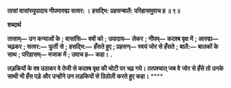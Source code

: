 **तासां वासांस्युपादाय नीपमारुह्य सत्वर: ।** **हसद्भि: प्रहसन्बालै: परिहासमुवाच ह ॥ ९॥** 

**शब्दार्थ** 

**तासाम्—** **उन कन्याओं के** **; वासांसि—** **वषों को** **; उपादाय—** **लेकर** **; नीपम्—** **कदश्ब वृक्ष में** **; आरुह्य—** **चढ़कर** **; सत्वर:—** **फुर्ती** **से** **; हसद्भि:—** **हँसते हुए** **; प्रहसन्—** **स्वयं जोर से हँसते** **; बालै:—** **बालकों के साथ** **; परिहासम्—** **मजाक में** **; उवाच ह—** **कहा।** **.** 

**लड़कियों के वष उठाकर वे तेजी से कदश्ब वृक्ष की चोटी पर चढ़ गये। तत्पश्चात् जब वे** **जोर से हँसे तो उनके साथी भी हँस पड़े और उन्होंने उन लड़कियों से ठिठोली करते हुए कहा।** **** 